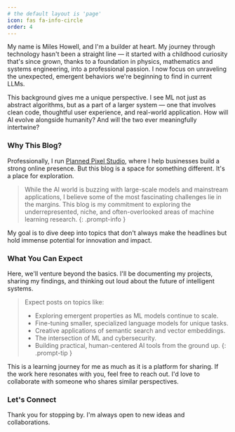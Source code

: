 ```yaml
---
# the default layout is 'page'
icon: fas fa-info-circle
order: 4
---
```


My name is Miles Howell, and I'm a builder at heart. My journey through technology hasn't been a straight line — it started with a childhood curiosity that's since grown, thanks to a foundation in physics, mathematics and systems engineering, into a professional passion. I now focus on unraveling the unexpected, emergent behaviors we're beginning to find in current LLMs.

This background gives me a unique perspective. I see ML not just as abstract algorithms, but as a part of a larger system — one that involves clean code, thoughtful user experience, and real-world application. How will AI evolve alongside humanity? And will the two ever meaningfully intertwine? 

### Why This Blog?

Professionally, I run [Planned Pixel Studio](https://www.plannedpixel.com), where I help businesses build a strong online presence. But this blog is a space for something different. It's a place for exploration.

> While the AI world is buzzing with large-scale models and mainstream applications, I believe some of the most fascinating challenges lie in the margins. This blog is my commitment to exploring the underrepresented, niche, and often-overlooked areas of machine learning research.
{: .prompt-info }

My goal is to dive deep into topics that don't always make the headlines but hold immense potential for innovation and impact.

### What You Can Expect

Here, we'll venture beyond the basics. I'll be documenting my projects, sharing my findings, and thinking out loud about the future of intelligent systems.

> Expect posts on topics like:
> - Exploring emergent properties as ML models continue to scale. 
> - Fine-tuning smaller, specialized language models for unique tasks.
> - Creative applications of semantic search and vector embeddings.
> - The intersection of ML and cybersecurity.
> - Building practical, human-centered AI tools from the ground up.
{: .prompt-tip }

This is a learning journey for me as much as it is a platform for sharing. If the work here resonates with you, feel free to reach out. I'd love to collaborate with someone who shares similar perspectives.

### Let's Connect

Thank you for stopping by. I'm always open to new ideas and collaborations.
